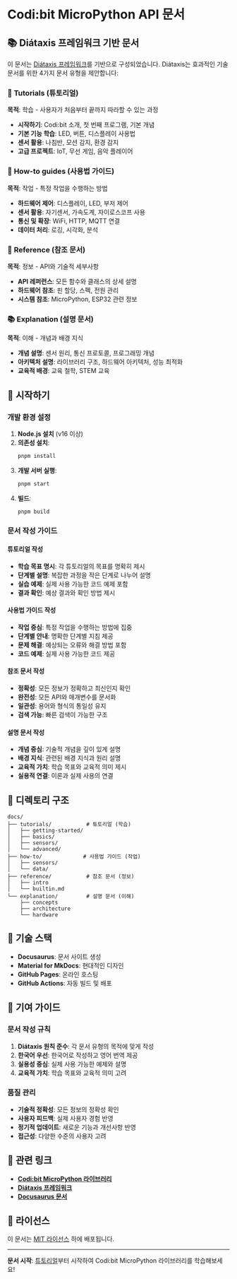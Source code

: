 # Codi:bit MicroPython API 문서

## 📚 Diátaxis 프레임워크 기반 문서

이 문서는 [Diátaxis 프레임워크](https://diataxis.fr/)를 기반으로 구성되었습니다. Diátaxis는 효과적인 기술 문서를 위한 4가지 문서 유형을 제안합니다:

### 🎯 **Tutorials (튜토리얼)**
**목적**: 학습 - 사용자가 처음부터 끝까지 따라할 수 있는 과정

- **시작하기**: Codi:bit 소개, 첫 번째 프로그램, 기본 개념
- **기본 기능 학습**: LED, 버튼, 디스플레이 사용법
- **센서 활용**: 나침반, 모션 감지, 환경 감지
- **고급 프로젝트**: IoT, 무선 게임, 음악 플레이어

### 🔧 **How-to guides (사용법 가이드)**
**목적**: 작업 - 특정 작업을 수행하는 방법

- **하드웨어 제어**: 디스플레이, LED, 부저 제어
- **센서 활용**: 자기센서, 가속도계, 자이로스코프 사용
- **통신 및 확장**: WiFi, HTTP, MQTT 연결
- **데이터 처리**: 로깅, 시각화, 분석

### 📖 **Reference (참조 문서)**
**목적**: 정보 - API와 기술적 세부사항

- **API 레퍼런스**: 모든 함수와 클래스의 상세 설명
- **하드웨어 참조**: 핀 할당, 스펙, 전원 관리
- **시스템 참조**: MicroPython, ESP32 관련 정보

### 📚 **Explanation (설명 문서)**
**목적**: 이해 - 개념과 배경 지식

- **개념 설명**: 센서 원리, 통신 프로토콜, 프로그래밍 개념
- **아키텍처 설명**: 라이브러리 구조, 하드웨어 아키텍처, 성능 최적화
- **교육적 배경**: 교육 철학, STEM 교육

## 🚀 시작하기

### 개발 환경 설정

1. **Node.js 설치** (v16 이상)
2. **의존성 설치**:
   ```bash
   pnpm install
   ```
3. **개발 서버 실행**:
   ```bash
   pnpm start
   ```
4. **빌드**:
   ```bash
   pnpm build
   ```

### 문서 작성 가이드

#### 튜토리얼 작성
- **학습 목표 명시**: 각 튜토리얼의 목표를 명확히 제시
- **단계별 설명**: 복잡한 과정을 작은 단계로 나누어 설명
- **실습 예제**: 실제 사용 가능한 코드 예제 포함
- **결과 확인**: 예상 결과와 확인 방법 제시

#### 사용법 가이드 작성
- **작업 중심**: 특정 작업을 수행하는 방법에 집중
- **단계별 안내**: 명확한 단계별 지침 제공
- **문제 해결**: 예상되는 오류와 해결 방법 포함
- **코드 예제**: 실제 사용 가능한 코드 제공

#### 참조 문서 작성
- **정확성**: 모든 정보가 정확하고 최신인지 확인
- **완전성**: 모든 API와 매개변수를 문서화
- **일관성**: 용어와 형식의 통일성 유지
- **검색 가능**: 빠른 검색이 가능한 구조

#### 설명 문서 작성
- **개념 중심**: 기술적 개념을 깊이 있게 설명
- **배경 지식**: 관련된 배경 지식과 원리 설명
- **교육적 가치**: 학습 목표와 교육적 의미 제시
- **실용적 연결**: 이론과 실제 사용의 연결

## 📁 디렉토리 구조

```
docs/
├── tutorials/           # 튜토리얼 (학습)
│   ├── getting-started/
│   ├── basics/
│   ├── sensors/
│   └── advanced/
├── how-to/             # 사용법 가이드 (작업)
│   ├── sensors/
│   └── data/
├── reference/           # 참조 문서 (정보)
│   ├── intro
│   └── builtin.md
└── explanation/         # 설명 문서 (이해)
    ├── concepts
    ├── architecture
    └── hardware
```

## 🔧 기술 스택

- **Docusaurus**: 문서 사이트 생성
- **Material for MkDocs**: 현대적인 디자인
- **GitHub Pages**: 온라인 호스팅
- **GitHub Actions**: 자동 빌드 및 배포

## 📝 기여 가이드

### 문서 작성 규칙
1. **Diátaxis 원칙 준수**: 각 문서 유형의 목적에 맞게 작성
2. **한국어 우선**: 한국어로 작성하고 영어 번역 제공
3. **실용성 중심**: 실제 사용 가능한 예제와 설명
4. **교육적 가치**: 학습 목표와 교육적 의미 고려

### 품질 관리
- **기술적 정확성**: 모든 정보의 정확성 확인
- **사용자 피드백**: 실제 사용자 경험 반영
- **정기적 업데이트**: 새로운 기능과 개선사항 반영
- **접근성**: 다양한 수준의 사용자 고려

## 🔗 관련 링크

- **[Codi:bit MicroPython 라이브러리](https://github.com/codiplaykz/codibit-micropython)**
- **[Diátaxis 프레임워크](https://diataxis.fr/)**
- **[Docusaurus 문서](https://docusaurus.io/)**

## 📄 라이선스

이 문서는 [MIT 라이선스](LICENSE) 하에 배포됩니다.

---

**문서 시작**: [튜토리얼](/docs/tutorials/intro)부터 시작하여 Codi:bit MicroPython 라이브러리를 학습해보세요!
